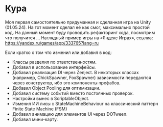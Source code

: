 # Кура
Моя первая самостоятельно придуманная и сделанная игра на Unity (01.05.24). На тот момент сделал её как смог, максимально простой код. На данный момент буду проводить рефакторинг кода, посмотрим что получится ...
Наглядный пример игры на «Яндекс Играх», ссылка: https://yandex.ru/games/app/333765?lang=ru

Если кратко о том что изменил или добавил в код:
 - Классы разделил по ответственностям.
 - Добавил в использование интерфейсы.
 - Добавил реализация DI через Zenject. В некоторых классах (например, ChickSpawner, FoxSpawner) зависимости передаются через конструктор, ибо это компоненты префабов.
 - Добавил Object Pooling для оптимизации.
 - Добавил систему событий вместо постоянных проверок.
 - Настройки вынес в ScriptableObject.
 - Изменил ИИ лисы с StateMachineBehaviour на классический паттерн Finite State Machine (FSM)
 - Добавил анимацию для элементов UI через DOTween.
 - Добавил мини-карту. 
